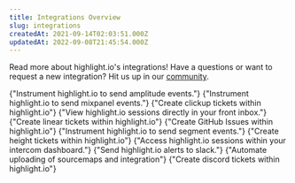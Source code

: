 ```yaml
---
title: Integrations Overview
slug: integrations
createdAt: 2021-09-14T02:03:51.000Z
updatedAt: 2022-09-08T21:45:54.000Z
---
```


Read more about highlight.io's integrations! Have a questions or want to request a new integration? Hit us up in our [community](https://highlight.io/community).

<DocsCardGroup>
    <DocsCard title="Amplitude."  href="./amplitude-integration.md">
        {"Instrument highlight.io to send amplitude events."}
    </DocsCard>
    <DocsCard title="Mixpanel."  href="./mixpanel-integration.md">
        {"Instrument highlight.io to send mixpanel events."}
    </DocsCard>
    <DocsCard title="Clickup."  href="./clickup-integration.md">
        {"Create clickup tickets within highlight.io"}
    </DocsCard>
    <DocsCard title="Front."   href="./front-integration.md">
        {"View highlight.io sessions directly in your front inbox."}
    </DocsCard>
    <DocsCard title="Linear."  href="./linear-integration.md">
        {"Create linear tickets within highlight.io"}
    </DocsCard>
    <DocsCard title="GitHub."  href="./github-integration.md">
        {"Create GitHub Issues within highlight.io"}
    </DocsCard>
    <DocsCard title="Segment."  href="./segment-integration.md">
        {"Instrument highlight.io to send segment events."}
    </DocsCard>
    <DocsCard title="Height."  href="./height-integration.md">
        {"Create height tickets within highlight.io"}
    </DocsCard>
    <DocsCard title="Intercom."  href="./intercom-integration.md">
        {"Access highlight.io sessions within your intercom dashboard."}
    </DocsCard>
    <DocsCard title="Slack."   href="./slack-integration.md">
        {"Send highlight.io alerts to slack."}
    </DocsCard>
    <DocsCard title="Vercel."  href="./vercel-integration.md">
        {"Automate uploading of sourcemaps and integration"}
    </DocsCard>
    <DocsCard title="Discord."  href="./discord-integration.md">
        {"Create discord tickets within highlight.io"}
    </DocsCard>
</DocsCardGroup>
